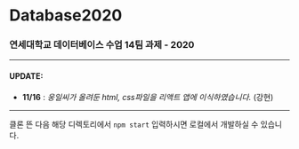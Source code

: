 # Database2020
### 연세대학교 데이터베이스 수업 14팀 과제 - 2020

---


#### UPDATE:
* **11/16** : *웅일씨가 올려둔 html, css파일을 리액트 앱에 이식하였습니다.* (강현)
---
클론 뜬 다음 해당 디렉토리에서 ```npm start``` 입력하시면 로컬에서 개발하실 수 있습니다.
